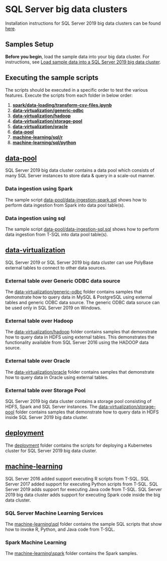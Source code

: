 # SQL Server big data clusters

Installation instructions for SQL Server 2019 big data clusters can be found [here](https://docs.microsoft.com/en-us/sql/big-data-cluster/deployment-guidance?view=sql-server-ver15).

## Samples Setup

**Before you begin**, load the sample data into your big data cluster. For instructions, see [Load sample data into a SQL Server 2019 big data cluster](https://docs.microsoft.com/en-us/sql/big-data-cluster/tutorial-load-sample-data).

## Executing the sample scripts
The scripts should be executed in a specific order to test the various features. Execute the scripts from each folder in below order:

1. __[spark/data-loading/transform-csv-files.ipynb](spark/data-loading/transform-csv-files.ipynb)__
1. __[data-virtualization/generic-odbc](data-virtualization/generic-odbc)__
1. __[data-virtualization/hadoop](data-virtualization/hadoop)__
1. __[data-virtualization/storage-pool](data-virtualization/storage-pool)__
1. __[data-virtualization/oracle](data-virtualization/oracle)__
1. __[data-pool](data-pool/)__
1. __[machine-learning/sql/r](machine-learning/sql/r)__
1. __[machine-learning/sql/python](machine-learning/sql/python)__

## __[data-pool](data-pool/)__

SQL Server 2019 big data cluster contains a data pool which consists of many SQL Server instances to store data & query in a scale-out manner.

### Data ingestion using Spark
The sample script [data-pool/data-ingestion-spark.sql](data-pool/data-ingestion-spark.sql) shows how to perform data ingestion from Spark into data pool table(s).

### Data ingestion using sql
The sample script [data-pool/data-ingestion-sql.sql](data-pool/data-ingestion-sql.sql) shows how to perform data ingestion from T-SQL into data pool table(s).

## __[data-virtualization](data-virtualization/)__

SQL Server 2019 or SQL Server 2019 big data cluster can use PolyBase external tables to connect to other data sources.

### External table over Generic ODBC data source
The [data-virtualization/generic-odbc](data-virtualization/generic-odbc) folder contains samples that demonstrate how to query data in MySQL & PostgreSQL using external tables and generic ODBC data source. The generic ODBC data soruce can be used only in SQL Server 2019 on Windows.

### External table over Hadoop
The [data-virtualization/hadoop](data-virtualization/hadoop) folder contains samples that demonstrate how to query data in HDFS using external tables. This demonstrates the functionality available from SQL Server 2016 using the HADOOP data source.

### External table over Oracle
The [data-virtualization/oracle](data-virtualization/oracle) folder contains samples that demonstrate how to query data in Oracle using external tables.

### External table over Storage Pool
SQL Server 2019 big data cluster contains a storage pool consisting of HDFS, Spark and SQL Server instances. The [data-virtualization/storage-pool](data-virtualization/storage-pool) folder contains samples that demonstrate how to query data in HDFS inside SQL Server 2019 big data cluster.

## __[deployment](deployment/)__

The [deployment](deployment) folder contains the scripts for deploying a Kubernetes cluster for SQL Server 2019 big data cluster.

## __[machine-learning](machine-learning/)__

SQL Server 2016 added support executing R scripts from T-SQL. SQL Server 2017 added support for executing Python scripts from T-SQL. SQL Server 2019 adds support for executing Java code from T-SQL. SQL Server 2019 big data cluster adds support for executing Spark code inside the big data cluster.

### SQL Server Machine Learning Services
The [machine-learning\sql](machine-learning\sql) folder contains the sample SQL scripts that show how to invoke R, Python, and Java code from T-SQL.

### Spark Machine Learning
The [machine-learning\spark](machine-learning\spark) folder contains the Spark samples.
